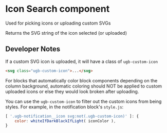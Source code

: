 # Icon Search component

Used for picking icons or uploading custom SVGs

Returns the SVG string of the icon selected (or uploaded)

## Developer Notes

If a custom SVG icon is uploaded, it will have a class of `ugb-custom-icon`

```html
<svg class="ugb-custom-icon">...</svg>
```

For blocks that automatically color block components depending on the column
background, automatic coloring should NOT be applied to custom uploaded icons or
else they would look broken after uploading.

You can use the `ugb-custom-icon` to filter out the custom icons from being
styles. For example, in the notification block's `style.js`:

```js
[ '.ugb-notification__icon svg:not(.ugb-custom-icon)' ]: {
	color: whiteIfDarkBlackIfLight( iconColor ),
}
```
